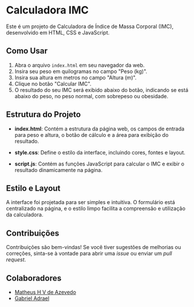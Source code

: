 # Calculadora IMC

Este é um projeto de Calculadora de Índice de Massa Corporal (IMC), desenvolvido em HTML, CSS e JavaScript.

## Como Usar

1. Abra o arquivo `index.html` em seu navegador da web.
2. Insira seu peso em quilogramas no campo "Peso (kg)".
3. Insira sua altura em metros no campo "Altura (m)".
4. Clique no botão "Calcular IMC".
5. O resultado do seu IMC será exibido abaixo do botão, indicando se está abaixo do peso, no peso normal, com sobrepeso ou obesidade.

## Estrutura do Projeto

- **index.html**: Contém a estrutura da página web, os campos de entrada para peso e altura, o botão de cálculo e a área para exibição do resultado.
  
- **style.css**: Define o estilo da interface, incluindo cores, fontes e layout.

- **script.js**: Contém as funções JavaScript para calcular o IMC e exibir o resultado dinamicamente na página.

## Estilo e Layout

A interface foi projetada para ser simples e intuitiva. O formulário está centralizado na página, e o estilo limpo facilita a compreensão e utilização da calculadora.

## Contribuições

Contribuições são bem-vindas! Se você tiver sugestões de melhorias ou correções, sinta-se à vontade para abrir uma _issue_ ou enviar um _pull request_.

## Colaboradores

- [Matheus H V de Azevedo](https://github.com/matheushazevedo)
- [Gabriel Adrael](https://github.com/gabrieladrael)
